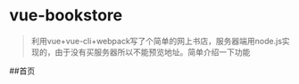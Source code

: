 # vue-bookstore

>利用vue+vue-cli+webpack写了个简单的网上书店，服务器端用node.js实现的，由于没有买服务器所以不能预览地址。简单介绍一下功能

##首页


